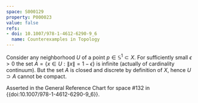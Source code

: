 ```yaml
---
space: S000129
property: P000023
value: false
refs:
- doi: 10.1007/978-1-4612-6290-9_6
  name: Counterexamples in Topology
---
```


Consider any neighborhood $U$ of a point $p\in\mathbb S^1\subset X$. For sufficiently small $\epsilon>0$
the set $A=\{x\in U: \|x\|=1-\epsilon\}$ is infinite (actually of cardinality continuum).
But the set $A$ is closed and discrete by definition of $X$, hence $U\supset A$ cannot be compact.

Asserted in the General Reference Chart for space #132 in
{{doi:10.1007/978-1-4612-6290-9_6}}.
